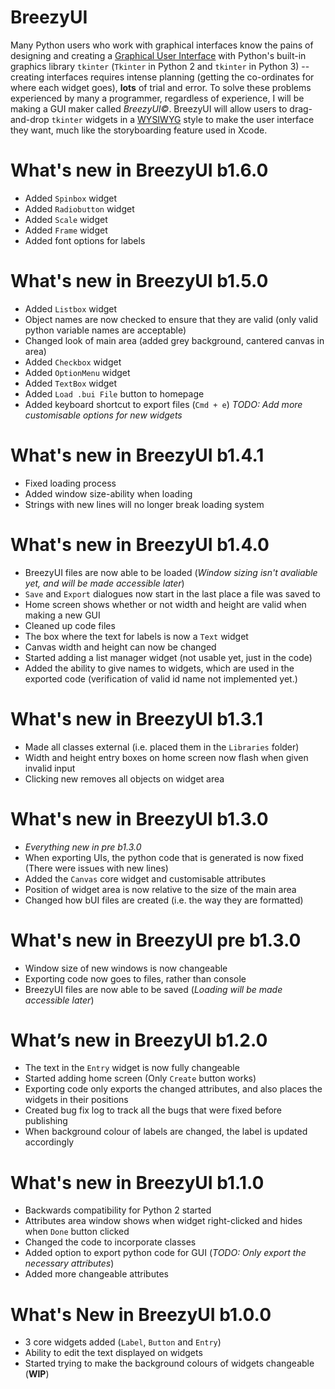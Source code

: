 # BreezyUI
Many Python users who work with graphical interfaces know the pains of designing and creating a [Graphical User Interface](https://en.wikipedia.org/wiki/Graphical_user_interface) with Python's built-in graphics library `tkinter` (`Tkinter` in Python 2 and `tkinter` in Python 3)  -- creating interfaces requires intense planning (getting the co-ordinates for where each widget goes), **lots** of trial and error. To solve these problems experienced by many a programmer, regardless of experience, I will be making a GUI maker called _BreezyUI&copy;_. BreezyUI will allow users to drag-and-drop `tkinter` widgets in a [WYSIWYG](https://en.wikipedia.org/wiki/WYSIWYG) style to make the user interface they want, much like the storyboarding feature used in Xcode.

# What's new in BreezyUI b1.6.0
* Added `Spinbox` widget
* Added `Radiobutton` widget
* Added `Scale` widget
* Added `Frame` widget
* Added font options for labels

# What's new in BreezyUI b1.5.0
* Added `Listbox` widget
* Object names are now checked to ensure that they are valid (only valid python variable names are acceptable)
* Changed look of main area (added grey background, cantered canvas in area)
* Added `Checkbox` widget
* Added `OptionMenu` widget
* Added `TextBox` widget
* Added `Load .bui File` button to homepage
* Added keyboard shortcut to export files (`Cmd + e`)
_TODO: Add more customisable options for new widgets_

# What's new in BreezyUI b1.4.1
* Fixed loading process
* Added window size-ability when loading
* Strings with new lines will no longer break loading system

# What's new in BreezyUI b1.4.0
* BreezyUI files are now able to be loaded (_Window sizing isn't avaliable yet, and will be made accessible later_)
* `Save` and `Export` dialogues now start in the last place a file was saved to
* Home screen shows whether or not width and height are valid when making a new GUI
* Cleaned up code files
* The box where the text for labels is now a `Text` widget
* Canvas width and height can now be changed
* Started adding a list manager widget (not usable yet, just in the code)
* Added the ability to give names to widgets, which are used in the exported code (verification of valid id name not implemented yet.)

# What's new in BreezyUI b1.3.1
* Made all classes external (i.e. placed them in the `Libraries` folder)
* Width and height entry boxes on home screen now flash when given invalid input
* Clicking new removes all objects on widget area

# What's new in BreezyUI b1.3.0
* _Everything new in pre b1.3.0_
* When exporting UIs, the python code that is generated is now fixed (There were issues with new lines)
* Added the `Canvas` core widget and customisable attributes
* Position of widget area is now relative to the size of the main area
* Changed how bUI files are created (i.e. the way they are formatted)

# What's new in BreezyUI pre b1.3.0
* Window size of new windows is now changeable
* Exporting code now goes to files, rather than console
* BreezyUI files are now able to be saved (_Loading will be made accessible later_)

# What’s new in BreezyUI b1.2.0
* The text in the `Entry` widget is now fully changeable
* Started adding home screen (Only `Create` button works)
* Exporting code only exports the changed attributes, and also places the widgets in their positions
* Created bug fix log to track all the bugs that were fixed before publishing
* When background colour of labels are changed, the label is updated accordingly

# What's new in BreezyUI b1.1.0
* Backwards compatibility for Python 2 started
* Attributes area window shows when widget right-clicked and hides when `Done` button clicked
* Changed the code to incorporate classes
* Added option to export python code for GUI (*TODO: Only export the necessary attributes*)
* Added more changeable attributes

# What's New in BreezyUI b1.0.0
* 3 core widgets added (`Label`, `Button` and `Entry`)
* Ability to edit the text displayed on widgets
* Started trying to make the background colours of widgets changeable (**WIP**)
